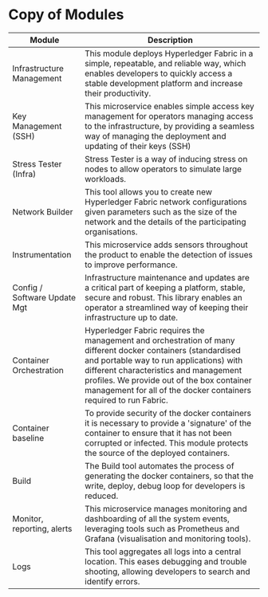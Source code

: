 # Copy of Modules

| Module                       | Description                                                                                                                                                                                                                                                                                                          |
| ---------------------------- | -------------------------------------------------------------------------------------------------------------------------------------------------------------------------------------------------------------------------------------------------------------------------------------------------------------------- |
| Infrastructure Management    | This module deploys Hyperledger Fabric in a simple, repeatable, and reliable way, which enables developers to quickly access a stable development platform and increase their productivity.                                                                                                                          |
| Key Management (SSH)         | This microservice enables simple access key management for operators managing access to the infrastructure, by providing a seamless way of managing the deployment and updating of their keys (SSH)                                                                                                                  |
| Stress Tester (Infra)        | Stress Tester is a way of inducing stress on nodes to allow operators to simulate large workloads.                                                                                                                                                                                                                   |
| Network Builder              | This tool allows you to create new Hyperledger Fabric network configurations given parameters such as the size of the network and the details of the participating organisations.                                                                                                                                    |
| Instrumentation              | This microservice adds sensors throughout the product to enable the detection of issues to improve performance.                                                                                                                                                                                                      |
| Config / Software Update Mgt | Infrastructure maintenance and updates are a critical part of keeping a platform, stable, secure and robust. This library enables an operator a streamlined way of keeping their infrastructure up to date.                                                                                                          |
| Container Orchestration      | Hyperledger Fabric requires the management and orchestration of many different docker containers (standardised and portable way to run applications) with different characteristics and management profiles. We provide out of the box container management for all of the docker containers required to run Fabric. |
| Container baseline           | To provide security of the docker containers it is necessary to provide a 'signature' of the container to ensure that it has not been corrupted or infected. This module protects the source of the deployed containers.                                                                                             |
| Build                        | The Build tool automates the process of generating the docker containers, so that the write, deploy, debug loop for developers is reduced.                                                                                                                                                                           |
| Monitor, reporting, alerts   | This microservice manages monitoring and dashboarding of all the system events, leveraging tools such as Prometheus and Grafana (visualisation and monitoring tools).                                                                                                                                                |
| Logs                         | This tool aggregates all logs into a central location. This eases debugging and trouble shooting, allowing developers to search and identify errors.                                                                                                                                                                 |
